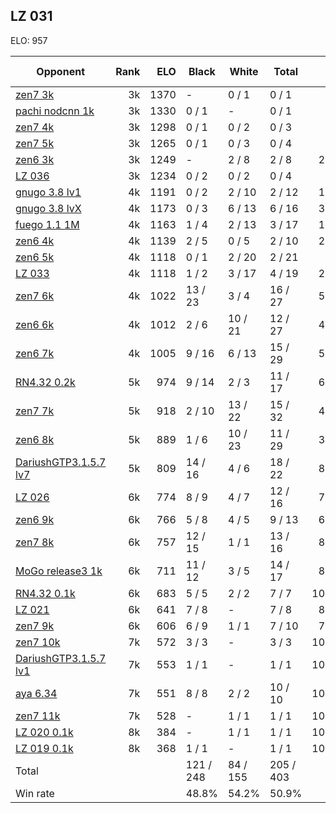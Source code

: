 ## LZ 031 ##

ELO: 957

Opponent | Rank | ELO | Black | White | Total | Win rate
---------|-----:|----:|-------|-------|-------|-------:
[zen7 3k](zen7%203k.md) | 3k | 1370 | - | 0 / 1 | 0 / 1 | 0.0%
[pachi nodcnn 1k](pachi%20nodcnn%201k.md) | 3k | 1330 | 0 / 1 | - | 0 / 1 | 0.0%
[zen7 4k](zen7%204k.md) | 3k | 1298 | 0 / 1 | 0 / 2 | 0 / 3 | 0.0%
[zen7 5k](zen7%205k.md) | 3k | 1265 | 0 / 1 | 0 / 3 | 0 / 4 | 0.0%
[zen6 3k](zen6%203k.md) | 3k | 1249 | - | 2 / 8 | 2 / 8 | 25.0%
[LZ 036](LZ%20036.md) | 3k | 1234 | 0 / 2 | 0 / 2 | 0 / 4 | 0.0%
[gnugo 3.8 lv1](gnugo%203.8%20lv1.md) | 4k | 1191 | 0 / 2 | 2 / 10 | 2 / 12 | 16.7%
[gnugo 3.8 lvX](gnugo%203.8%20lvX.md) | 4k | 1173 | 0 / 3 | 6 / 13 | 6 / 16 | 37.5%
[fuego 1.1 1M](fuego%201.1%201M.md) | 4k | 1163 | 1 / 4 | 2 / 13 | 3 / 17 | 17.6%
[zen6 4k](zen6%204k.md) | 4k | 1139 | 2 / 5 | 0 / 5 | 2 / 10 | 20.0%
[zen6 5k](zen6%205k.md) | 4k | 1118 | 0 / 1 | 2 / 20 | 2 / 21 | 9.5%
[LZ 033](LZ%20033.md) | 4k | 1118 | 1 / 2 | 3 / 17 | 4 / 19 | 21.1%
[zen7 6k](zen7%206k.md) | 4k | 1022 | 13 / 23 | 3 / 4 | 16 / 27 | 59.3%
[zen6 6k](zen6%206k.md) | 4k | 1012 | 2 / 6 | 10 / 21 | 12 / 27 | 44.4%
[zen6 7k](zen6%207k.md) | 4k | 1005 | 9 / 16 | 6 / 13 | 15 / 29 | 51.7%
[RN4.32 0.2k](RN4.32%200.2k.md) | 5k | 974 | 9 / 14 | 2 / 3 | 11 / 17 | 64.7%
[zen7 7k](zen7%207k.md) | 5k | 918 | 2 / 10 | 13 / 22 | 15 / 32 | 46.9%
[zen6 8k](zen6%208k.md) | 5k | 889 | 1 / 6 | 10 / 23 | 11 / 29 | 37.9%
[DariushGTP3.1.5.7 lv7](DariushGTP3.1.5.7%20lv7.md) | 5k | 809 | 14 / 16 | 4 / 6 | 18 / 22 | 81.8%
[LZ 026](LZ%20026.md) | 6k | 774 | 8 / 9 | 4 / 7 | 12 / 16 | 75.0%
[zen6 9k](zen6%209k.md) | 6k | 766 | 5 / 8 | 4 / 5 | 9 / 13 | 69.2%
[zen7 8k](zen7%208k.md) | 6k | 757 | 12 / 15 | 1 / 1 | 13 / 16 | 81.3%
[MoGo release3 1k](MoGo%20release3%201k.md) | 6k | 711 | 11 / 12 | 3 / 5 | 14 / 17 | 82.4%
[RN4.32 0.1k](RN4.32%200.1k.md) | 6k | 683 | 5 / 5 | 2 / 2 | 7 / 7 | 100.0%
[LZ 021](LZ%20021.md) | 6k | 641 | 7 / 8 | - | 7 / 8 | 87.5%
[zen7 9k](zen7%209k.md) | 6k | 606 | 6 / 9 | 1 / 1 | 7 / 10 | 70.0%
[zen7 10k](zen7%2010k.md) | 7k | 572 | 3 / 3 | - | 3 / 3 | 100.0%
[DariushGTP3.1.5.7 lv1](DariushGTP3.1.5.7%20lv1.md) | 7k | 553 | 1 / 1 | - | 1 / 1 | 100.0%
[aya 6.34](aya%206.34.md) | 7k | 551 | 8 / 8 | 2 / 2 | 10 / 10 | 100.0%
[zen7 11k](zen7%2011k.md) | 7k | 528 | - | 1 / 1 | 1 / 1 | 100.0%
[LZ 020 0.1k](LZ%20020%200.1k.md) | 8k | 384 | - | 1 / 1 | 1 / 1 | 100.0%
[LZ 019 0.1k](LZ%20019%200.1k.md) | 8k | 368 | 1 / 1 | - | 1 / 1 | 100.0%
Total | | | 121 / 248 | 84 / 155 | 205 / 403 | 
Win rate| | | 48.8% | 54.2% | 50.9% | 
